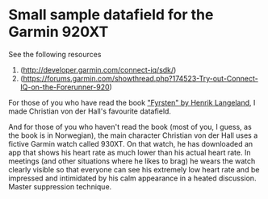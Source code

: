 Small sample datafield for the Garmin 920XT
========

See the following resources
1. (http://developer.garmin.com/connect-iq/sdk/)
2. (https://forums.garmin.com/showthread.php?174523-Try-out-Connect-IQ-on-the-Forerunner-920)

For those of you who have read the book ["Fyrsten" by Henrik Langeland](https://www.goodreads.com/book/show/17826227-fyrsten), I made Christian von der Hall's favourite datafield. 

And for those of you who haven't read the book (most of you, I guess, as the book is in Norwegian), the main character Christian von der Hall uses a fictive Garmin watch called 930XT. On that watch, he has downloaded an app that shows his heart rate as much lower than his actual heart rate. In meetings (and other situations where he likes to brag) he wears the watch clearly visible so that everyone can see his extremely low heart rate and be impressed and intimidated by his calm appearance in a heated discussion. Master suppression technique.